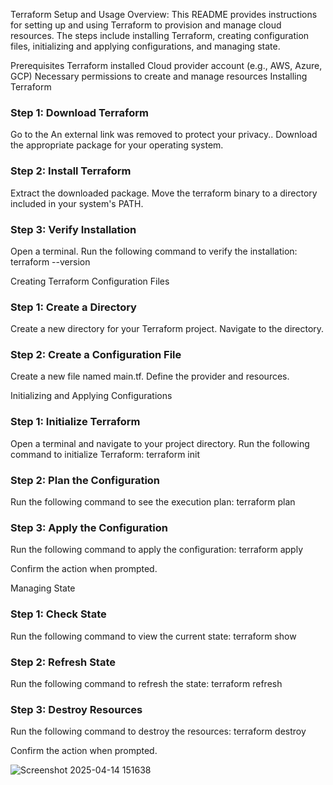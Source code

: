 Terraform Setup and Usage
Overview:
This README provides instructions for setting up and using Terraform to provision and manage cloud resources. The steps include installing Terraform, creating configuration files, initializing and applying configurations, and managing state.

Prerequisites
Terraform installed
Cloud provider account (e.g., AWS, Azure, GCP)
Necessary permissions to create and manage resources
Installing Terraform
### Step 1: Download Terraform
Go to the An external link was removed to protect your privacy..
Download the appropriate package for your operating system.
### Step 2: Install Terraform
Extract the downloaded package.
Move the terraform binary to a directory included in your system's PATH.
### Step 3: Verify Installation
Open a terminal.
Run the following command to verify the installation:
terraform --version


Creating Terraform Configuration Files
### Step 1: Create a Directory
Create a new directory for your Terraform project.
Navigate to the directory.
### Step 2: Create a Configuration File
Create a new file named main.tf.
Define the provider and resources.

Initializing and Applying Configurations
### Step 1: Initialize Terraform
Open a terminal and navigate to your project directory.
Run the following command to initialize Terraform:
terraform init

### Step 2: Plan the Configuration
Run the following command to see the execution plan:
terraform plan

### Step 3: Apply the Configuration
Run the following command to apply the configuration:
terraform apply

Confirm the action when prompted.

Managing State
### Step 1: Check State
Run the following command to view the current state:
terraform show

### Step 2: Refresh State
Run the following command to refresh the state:
terraform refresh

### Step 3: Destroy Resources
Run the following command to destroy the resources:
terraform destroy


Confirm the action when prompted.


![Screenshot 2025-04-14 151638](https://github.com/user-attachments/assets/4da70938-a252-48b8-bcd2-82954db4cbae)


